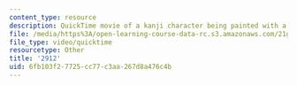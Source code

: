 ```yaml
---
content_type: resource
description: QuickTime movie of a kanji character being painted with a brush.
file: /media/https%3A/open-learning-course-data-rc.s3.amazonaws.com/21g-504-japanese-iv-spring-2009/6fb103f27725cc77c3aa267d8a476c4b_2912.mov
file_type: video/quicktime
resourcetype: Other
title: '2912'
uid: 6fb103f2-7725-cc77-c3aa-267d8a476c4b
---
```

